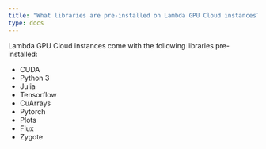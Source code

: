 ```yaml
---
title: "What libraries are pre-installed on Lambda GPU Cloud instances?"
type: docs
---
```


Lambda GPU Cloud instances come with the following libraries pre-installed:

- CUDA
- Python 3
- Julia
- Tensorflow
- CuArrays
- Pytorch
- Plots
- Flux
- Zygote

